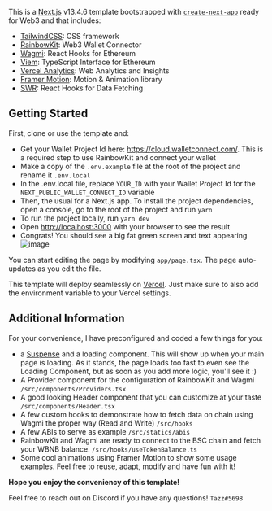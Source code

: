 This is a [Next.js](https://nextjs.org/) v13.4.6 template bootstrapped with [`create-next-app`](https://github.com/vercel/next.js/tree/canary/packages/create-next-app) ready for Web3 and that includes: 
- [TailwindCSS](https://tailwindcss.com/): CSS framework
- [RainbowKit](https://www.rainbowkit.com/): Web3 Wallet Connector
- [Wagmi](https://wagmi.sh/): React Hooks for Ethereum
- [Viem](https://viem.sh/): TypeScript Interface for Ethereum
- [Vercel Analytics](https://vercel.com/analytics): Web Analytics and Insights
- [Framer Motion](https://www.framer.com/motion/): Motion & Animation library
- [SWR](https://swr.vercel.app/): React Hooks for Data Fetching

## Getting Started

First, clone or use the template and:
- Get your Wallet Project Id here: https://cloud.walletconnect.com/. This is a required step to use RainbowKit and connect your wallet
- Make a copy of the ```.env.example``` file at the root of the project and rename it ```.env.local```
- In the .env.local file, replace ```YOUR_ID``` with your Wallet Project Id for the ```NEXT_PUBLIC_WALLET_CONNECT_ID``` variable
- Then, the usual for a Next.js app. To install the project dependencies, open a console, go to the root of the project and run ```yarn```
- To run the project locally, run ```yarn dev```
- Open [http://localhost:3000](http://localhost:3000) with your browser to see the result
- Congrats! You should see a big fat green screen and text appearing
![image](https://github.com/ItsMeTazz/nextjs-web3-template/assets/104685150/2669ed17-af27-47ac-b9f9-47ea9f9e81c0)

You can start editing the page by modifying `app/page.tsx`. The page auto-updates as you edit the file.

This template will deploy seamlessly on [Vercel](https://vercel.com/). Just make sure to also add the environment variable to your Vercel settings.

## Additional Information

For your convenience, I have preconfigured and coded a few things for you: 
- a [Suspense](https://react.dev/reference/react/Suspense) and a loading component. This will show up when your main page is loading. As it stands, the page loads too fast to even see the Loading Component, but as soon as you add more logic, you'll see it :)
- A Provider component for the configuration of RainbowKit and Wagmi ```/src/components/Providers.tsx```
- A good looking Header component that you can customize at your taste ```/src/components/Header.tsx```
- A few custom hooks to demonstrate how to fetch data on chain using Wagmi the proper way (Read and Write) ```/src/hooks```
- A few ABIs to serve as example ```/src/statics/abis```
- RainbowKit and Wagmi are ready to connect to the BSC chain and fetch your WBNB balance. ```/src/hooks/useTokenBalance.ts```
- Some cool animations using Framer Motion to show some usage examples. Feel free to reuse, adapt, modify and have fun with it!

**Hope you enjoy the conveniency of this template!**

Feel free to reach out on Discord if you have any questions! ```Tazz#5698```
